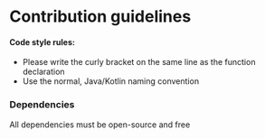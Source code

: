 # Contribution guidelines

#### Code style rules:
- Please write the curly bracket on the same line as the function declaration
- Use the normal, Java/Kotlin naming convention

### Dependencies

All dependencies must be open-source and free